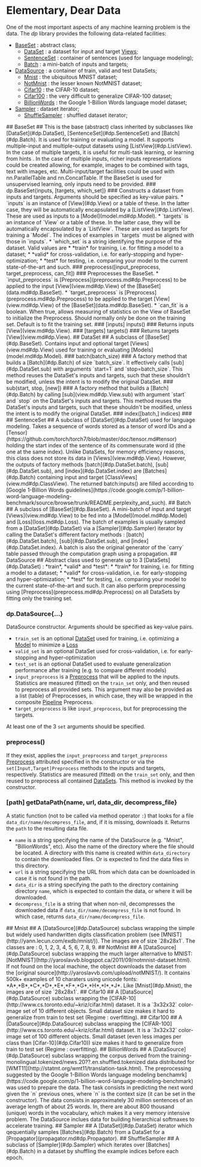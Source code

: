 # Elementary, Dear Data #
One of the most important aspects of any machine learning problem is the data. The _dp_ library provides the following data-related facilities:
  * [BaseSet](#dp.BaseSet) : abstract class;
     * [DataSet](#dp.DataSet) : a dataset for input and target [Views](view.md#dp.View);
      * [SentenceSet](#dp.SentenceSet) : container of sentences (used for language modeling);
     * [Batch](#dp.Batch) : a mini-batch of inputs and targets;
  * [DataSource](#dp.DataSource) : a container of train, valid and test DataSets;
    * [Mnist](#dp.Mnist) : the ubiquitous MNIST dataset;
    * [NotMnist](#dp.NotMnist) : the lesser known NotMNIST dataset;
    * [Cifar10](#dp.Cifar10) : the CIFAR-10 dataset;
    * [Cifar100](#dp.Cifar100) : the very difficult to generalize CIFAR-100 dataset;
    * [BillionWords](#dp.BillionWords) : the Google 1-Billion Words language model dataset;
  * [Sampler](#dp.Sampler) : dataset iterator;
    * [ShuffleSampler](#dp.ShuffleSampler) : shuffled dataset iterator;

<a name="dp.BaseSet"/>
## BaseSet ##
This is the base (abstract) class inherited by subclasses like [DataSet](#dp.DataSet),
[SentenceSet](#dp.SentenceSet) and [Batch](#dp.Batch). It is used for training or evaluating a model. 
It supports multiple-input and multiple-output datasets using [ListView](#dp.ListView).
In the case of multiple targets, it is useful for multi-task learning, 
or learning from hints . In the case of multiple inputs, richer inputs representations could 
be created allowing, for example, images to be combined with 
tags, text with images, etc. Multi-input/target facilities could be used with nn.ParallelTable and 
nn.ConcatTable. If the BaseSet is used for unsupervised learning, only inputs need to be provided.

<a name='dp.BaseSet.__init'/>
### dp.BaseSet{inputs, [targets, which_set]} ###
Constructs a dataset from inputs and targets.
Arguments should be specified as key-value pairs. 
 * `inputs` is an instance of [View](#dp.View) or a table of these. In the latter case, they will be automatically encapsulated by a [ListView](#dp.ListView). These are used as inputs to a [Model](model.md#dp.Model).
 * `targets` is an instance of `View` or a table of these. In the latter case, they will be automatically encapsulated by a `ListView`. These are used as targets for training a `Model`. The indices of examples in `targets` must be aligned with those in `inputs`. 
 * `which_set` is a string identifying the purpose of the dataset. Valid values are 
   * *train* for training, i.e. for fitting a model to a dataset; 
   * *valid* for cross-validation, i.e. for early-stopping and hyper-optimization; 
   * *test* for testing, i.e. comparing your model to the current state-of-the-art and such.

<a name="dp.BaseSet.preprocess"/>
### preprocess([input_preprocess, target_preprocess, can_fit]) ###
Preprocesses the BaseSet.
 * `input_preprocess` is [Preprocess](preprocess.md#dp.Preprocess) to be applied to the input [View](view.md#dp.View) of the [BaseSet](data.md#dp.BaseSet).
 * `target_preprocess` is [Preprocess](preprocess.md#dp.Preprocess) to be applied to the target [View](view.md#dp.View) of the [BaseSet](data.md#dp.BaseSet).
 * `can_fit` is a boolean. When true, allows measuring of statistics on the View of BaseSet to initialize the Preprocess. Should normally only be done on the training set. Default is to fit the training set.

<a name="dp.BaseSet.inputs"/>
### [inputs] inputs() ###
Returns inputs [View](view.md#dp.View).

<a name="dp.BaseSet.targets"/>
### [targets] targets() ###
Returns targets [View](view.md#dp.View).

<a name="dp.DataSet"/>
## DataSet ##
A subclass of [BaseSet](#dp.BaseSet). Contains input and optional target [Views](view.md#dp.View) used for training or evaluating [Models](model.md#dp.Model).

<a name='dp.DataSet.batch'/>
### batch(batch_size) ###
A factory method that builds a [Batch](#dp.Batch) of size `batch_size`. It effectively 
calls [sub](#dp.DataSet.sub) with arguments `start=1` and `stop=batch_size`. This method 
reuses the DataSet's inputs and targets, such that these shouldn't be modified, unless the 
intent is to modify the original DataSet.

<a name='dp.DataSet.sub'/>
### sub(start, stop, [new]) ###
A factory method that builds a [Batch](#dp.Batch) by calling [sub](view.md#dp.View.sub) 
with argument `start` and `stop` on the DataSet's inputs and targets.
This method reuses the DataSet's inputs and targets, such that these shouldn't be modified, unless the 
intent is to modify the original DataSet.

<a name='dp.DataSet.index'/>
### index([batch,] indices) ###

<a name="dp.SentenceSet"/>
## SentenceSet ##
A subclass of [DataSet](#dp.DataSet) used for language modeling. 
Takes a sequence of words stored as a tensor of word IDs and a [Tensor](https://github.com/torch/torch7/blob/master/doc/tensor.md#tensor) 
holding the start index of the sentence of its commensurate word id (the one at the same index).
Unlike DataSets, for memory efficiency reasons, this class does not store its data in [Views](view.md#dp.View).
However, the outputs of factory methods [batch](#dp.DataSet.batch), [sub](#dp.DataSet.sub), and
[index](#dp.DataSet.index) are [Batches](#dp.Batch) containing input and target [ClassViews](view.md#dp.ClassView).
The returned batch:inputs() are filled according to [Google 1-Billion Words guidelines](https://code.google.com/p/1-billion-word-language-modeling-benchmark/source/browse/trunk/README.perplexity_and_such).

<a name="dp.Batch"/>
## Batch ##
A subclass of [BaseSet](#dp.BaseSet). A mini-batch of input and target [Views](view.md#dp.View) 
to be fed into a [Model](model.md#dp.Model) and [Loss](loss.md#dp.Loss). The batch of examples is usually sampled 
from a [DataSet](#dp.DataSet) via a [Sampler](#dp.Sampler) iterator by calling the DataSet's different factory methods : [batch](#dp.DataSet.batch), [sub](#dp.DataSet.sub), and [index](#dp.DataSet.index). A batch is also the original generator of the `carry` table passed through the computation graph using a propagation.

<a name="dp.DataSource"/>
## DataSource ##
Abstract class used to generate up to 3 [DataSets](#dp.DataSet) : *train*, *valid* and *test*:
 * *train* for training, i.e. for fitting a model to a dataset; 
 * *valid* for cross-validation, i.e. for early-stopping and hyper-optimization; 
 * *test* for testing, i.e. comparing your model to the current state-of-the-art and such.
It can also perform preprocessing using [Preprocess](preprocess.md#dp.Preprocess) on all DataSets by fitting only the training set.

### dp.DataSource{...} ###
DataSource constructor. Arguments should be specified as key-value pairs. 
 * `train_set` is an optional [DataSet](#dp.DataSet) used for training, i.e. optimizing a [Model](model.md#dp.Model) to minimize a [Loss](loss.md#dp.Loss)
 * `valid_set` is an optional DataSet used for cross-validation, i.e. for early-stopping and hyper-optimization
 * `test_set` is an optional DataSet used to evaluate generalization performance after training (e.g. to compare different models)
 * `input_preprocess` is a [Preprocess](preprocess.md#dp.Preprocess) that will be applied to the inputs. Statistics are measured (fitted) on the `train_set` only, and then reused to preprocess all provided sets. This argument may also be provided as a list (table) of Preprocesses, in which case, they will be wrapped in the composite [Pipeline](preprocess.md#dp.Pipeline) Preprocess.
 * `target_preprocess` is like `input_preprocess`, but for preprocessing the targets.

At least one of the 3 `set` arguments should be specified.

### preprocess() ###
If they exist, applies the `input_preprocess` and `target_preprocess` [Preprocess](preprocess.md#dp.Preprocess) 
attributed specified in the constructor or via the `set[Input,Target]Preprocess` methods 
to the inputs and targets, respectively.  Statistics are measured (fitted) on the `train_set` only, 
and then reused to preprocess all contained [DataSets](#dp.DataSet). This method is invoked by the constructor.

### [path] getDataPath{name, url, data_dir, decompress_file} ###
A static function (not to be called via method operator `:`) that 
looks for a file `data_dir/name/decompress_file`, and, if it is missing, downloads it. 
Returns the `path` to the resulting data file. 
 * `name` is a string specifying the name of the DataSource (e.g. "Mnist", "BillionWords", etc). Also the name of the directory where the file should be located. A directory with this name is created within `data_directory` to contain the downloaded files. Or is expected to find the data files in this directory.
 * `url` is a string specifying the URL from which data can be downloaded in case it is not found in the path.
 * `data_dir` is a string specifying the path to the directory containing directory `name`, which is expected to contain the data, or where it will be downloaded.
 * `decompress_file` is a string that when non-nil, decompresses the downloaded data if `data_dir/name/decompress_file` is not found. In which case, returns `data_dir/name/decompress_file`.
 
<a name="dp.Mnist"/>
## Mnist ##
A [DataSource](#dp.DataSource) subclass wrapping the simple but widely used handwritten digits 
classification problem (see [MNIST](http://yann.lecun.com/exdb/mnist/)). The images are of size `28x28x1`. The classes are : 0, 1, 2, 3, 4, 5, 6, 7, 8, 9.

<a name="dp.NotMnist"/>
## NotMnist ##
A [DataSource](#dp.DataSource) subclass wrapping the much larger alternative to MNIST: [NotMNIST](http://yaroslavvb.blogspot.ca/2011/09/notmnist-dataset.html). 
If not found on the local machine, the object downloads the dataset from the 
[original source](http://yaroslavvb.com/upload/notMNIST/). 
It contains 500k+ examples of 10 charaters using unicode fonts: *A*,*B*,*C*,*D*,*E*,*F*,*G*,*H*,*I*,*J*. Like [Mnist](#dp.Mnist), the images are of size `28x28x1`.

<a name="dp.Cifar10"/>
## Cifar10 ##
A [DataSource](#dp.DataSource) subclass wrapping the [CIFAR-10](http://www.cs.toronto.edu/~kriz/cifar.html) dataset. 
It is a `3x32x32` color-image set of 10 different objects. Small dataset size makes it hard to generalize from train to test set (Regime : overfitting).

<a name="dp.Cifar100"/>
## Cifar100 ##
A [DataSource](#dp.DataSource) subclass wrapping the [CIFAR-100](http://www.cs.toronto.edu/~kriz/cifar.html) 
dataset. It is a `3x32x32` color-image set of 100 different objects. Small dataset (even less images 
per class than [Cifar-10](#dp.Cifar10)) size makes it hard to generalize from train to test set (Regime : overfitting). 

<a name="dp.BillionWords"/>
## BillionWords ##
A [DataSource](#dp.DataSource) subclass wrapping the corpus derived from the 
training-monolingual.tokenized/news.20??.en.shuffled.tokenized data distributed for [WMT11](http://statmt.org/wmt11/translation-task.html). The preprocessing suggested by 
the Google 1-Billion Words language modeling benchamrk](https://code.google.com/p/1-billion-word-language-modeling-benchmark) was used to prepare the data. 
The task consists in predicting the next word given the `n` previous ones, where `n` is the context size (it can be set in the constructor).
The data consists in approximately 30 million sentences of an average length of about 25 words.
In, there are about 800 thousand (unique) words in the vocabulary, which makes it a very memory intensive problem.
The DataSource inclues data for building hierarchical softmaxes to accelerate training.

<a name="dp.Sampler"/>
## Sampler ##
A [DataSet](#dp.DataSet) iterator which qequentially samples [Batches](#dp.Batch) from a DataSet for a [Propagator](propagator.md#dp.Propagator).

<a name="dp.ShuffleSampler"/>
## ShuffleSampler ##
A subclass of [Sampler](#dp.Sampler) which iterates over [Batches](#dp.Batch) in a dataset 
by shuffling the example indices before each epoch.
